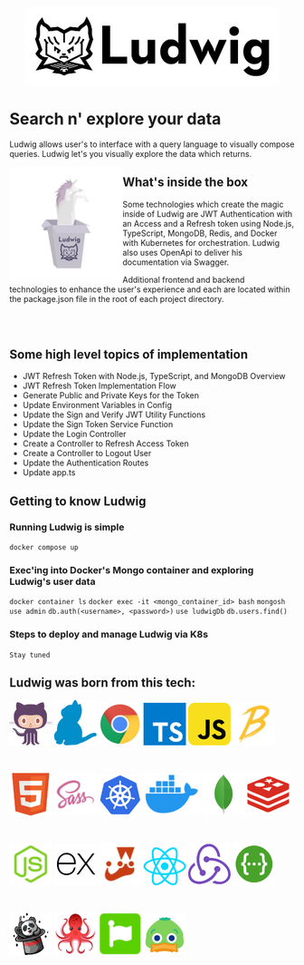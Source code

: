 <p align="center">
<img alt="Ludwig logo" width="450" src="./assets/ludwig/logo.svg" />
</p>

# Search n' explore your data

Ludwig allows user's to interface with a query language to visually compose queries. Ludwig let's you visually explore the data which returns.

<img alt="unicorn in the box" align="left" src="./assets/ludwig/images/unicorn-in-a-box.svg" width="200" />

## What's inside the box

Some technologies which create the magic inside of Ludwig are JWT Authentication with an Access and a Refresh token using Node.js, TypeScript, MongoDB, Redis, and Docker with Kubernetes for orchestration. Ludwig also uses OpenApi to deliver his documentation via Swagger.

Additional frontend and backend technologies to enhance the user's experience and each are located within the package.json file in the root of each project directory.

<br><br>

## Some high level topics of implementation

- JWT Refresh Token with Node.js, TypeScript, and MongoDB Overview
- JWT Refresh Token Implementation Flow
- Generate Public and Private Keys for the Token
- Update Environment Variables in Config
- Update the Sign and Verify JWT Utility Functions
- Update the Sign Token Service Function
- Update the Login Controller
- Create a Controller to Refresh Access Token
- Create a Controller to Logout User
- Update the Authentication Routes
- Update app.ts

## Getting to know Ludwig

### Running Ludwig is simple

`docker compose up`

### Exec'ing into Docker's Mongo container and exploring Ludwig's user data

`docker container ls`
`docker exec -it <mongo_container_id> bash`
`mongosh`
`use admin`
`db.auth(<username>, <password>)`
`use ludwigDb`
`db.users.find()`

### Steps to deploy and manage Ludwig via K8s

`Stay tuned`

## Ludwig was born from this tech:

[Most of these logos were found on https://iconduck.com/]: #

<p align="left">
<a href="https://github.com/" target="_blank"><img alt="Github" src="./assets/vendor-logos/github.svg" width="75" /></a>
<a href="https://yarnpkg.com/" target="_blank"><img alt="Yarn" src="./assets/vendor-logos/yarn.svg" width="75" /></a>
<a href="https://www.google.com/chrome/" target="_blank"><img alt="Chrome" src="./assets/vendor-logos/chrome.svg" width="75" /></a>
<a href="https://www.typescriptlang.org/" target="_blank"><img alt="Typescript" src="./assets/vendor-logos/typescript.svg" width="75" /></a>
<a href="https://js.org/" target="_blank"><img alt="Javascript" src="./assets/vendor-logos/javascript.svg" width="75" /></a>
<a href="https://babeljs.io/" target="_blank"><img alt="Babel" src="./assets/vendor-logos/babel.svg" width="75" /></a>
</p>
<br>
<p align="left">
<a href="" target="_blank"><img alt="HTML5" src="./assets/vendor-logos/html5.svg" width="75" /></a>
<a href="https://sass-lang.com/" target="_blank"><img alt="Sass" src="./assets/vendor-logos/sass.svg" width="75" /></a>
<a href="https://kubernetes.io/" target="_blank"><img alt="K8s" src="./assets/vendor-logos/kubernetes.svg" width="75" /></a>
<a href="https://www.docker.com/" target="_blank"><img alt="Docker" src="./assets/vendor-logos/docker.svg" width="100" /></a>
<a href="https://www.mongodb.com/" target="_blank"><img alt="Mongo DB" src="./assets/vendor-logos/mongodb.svg" width="75" /></a>
<a href="https://redis.com/" target="_blank"><img alt="Redis" src="./assets/vendor-logos/redis.svg" width="75" /></a>
</p>
<br>
<p align="left">
<a href="https://nodejs.org/en" target="_blank"><img alt="Node JS" src="./assets/vendor-logos/node-js.svg" width="75" /></a>
<a href="https://expressjs.com/" target="_blank"><img alt="Express JS" src="./assets/vendor-logos/express-js.svg" width="75" /></a>
<a href="https://jestjs.io/" target="_blank"><img alt="Jest" src="./assets/vendor-logos/jest.svg" width="75" /></a>
<a href="https://react.dev/" target="_blank"><img alt="React JS" src="./assets/vendor-logos/react.svg" width="75" /></a>
<a href="https://redux-toolkit.js.org/" target="_blank"><img alt="Redux" src="./assets/vendor-logos/redux.svg" width="75" /></a>
<a href="https://swagger.io/" target="_blank"><img alt="Swagger" src="./assets/vendor-logos/swagger.svg" width="75" /></a>
</p>
<br>
<p align="left">
<a href="https://fakerjs.dev/" target="_blank"><img alt="Faker JS" src="./assets/vendor-logos/fakerjs.svg" width="75" /></a>
<a href="https://testing-library.com/" target="_blank"><img alt="React Testing Library" src="./assets/vendor-logos/react-testing-library.png" width="75" /></a>
<a href="https://fontawesome.com/" target="_blank"><img alt="Font Awesome" src="./assets/vendor-logos/fontawesome.svg" width="75" /></a>
<a href="https://iconduck.com/" target="_blank"><img alt="Icon Duck" src="./assets/vendor-logos/duck.svg" width="75" /></a>
</p>
